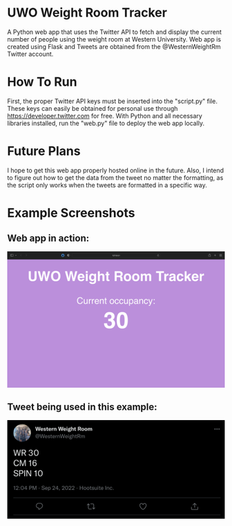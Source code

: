 # UWO Weight Room Tracker
A Python web app that uses the Twitter API to fetch and display the current number of people using the weight room at Western University. Web app is created using Flask and Tweets are obtained from the @WesternWeightRm Twitter account.
# How To Run
First, the proper Twitter API keys must be inserted into the "script.py" file. These keys can easily be obtained for personal use through https://developer.twitter.com for free.
With Python and all necessary libraries installed, run the "web.py" file to deploy the web app locally.
# Future Plans
I hope to get this web app properly hosted online in the future. Also, I intend to figure out how to get the data from the tweet no matter the formatting, as the script only works when the tweets are formatted in a specific way.
# Example Screenshots
## Web app in action:
![alt text](screenshot1.png)
## Tweet being used in this example:
![alt text](screenshot2.png)
